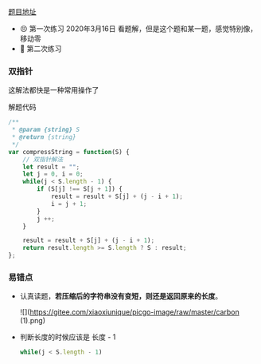 [题目地址](https://leetcode-cn.com/problems/compress-string-lcci/)



- 😣 第一次练习 2020年3月16日 看题解，但是这个题和某一题，感觉特别像，移动零
- :shit: 第二次练习 



### 双指针

这解法都快是一种常用操作了

解题代码

```javascript
/**
 * @param {string} S
 * @return {string}
 */
var compressString = function(S) {
    // 双指针解法
    let result = "";
    let j = 0, i = 0;
    while(j < S.length - 1) {
        if (S[j] !== S[j + 1]) {
            result = result + S[j] + (j - i + 1);
            i = j + 1;
        }
        j ++;
    }

    result = result + S[j] + (j - i + 1);
    return result.length >= S.length ? S : result;
};
```



### 易错点

- 认真读题，**若压缩后的字符串没有变短，则还是返回原来的长度**。

	![](https://gitee.com/xiaoxiunique/picgo-image/raw/master/carbon (1).png)

- 判断长度的时候应该是 长度 - 1

	```javascript
	while(j < S.length - 1)
	```

	
